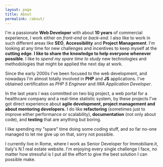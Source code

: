 ```yaml
---
layout: page
title: About
permalink: /about/
---
```


I'm a passionate **Web Developer** with about **10 years** of commercial
experience, I work either on _front-end_ or _back-end_. I also like to work in
such different areas like **SEO**, **Accessibility** and **Project Management**.
I'm looking at any time for new challenges and incentives to keep myself at the
**cutting edge**. **I like to share the knowledge to help everyone whenever
possible**. I like to _spend my spare time to study_ new technologies and
methodologies that might be applied the next day at work.

Since the early 2000s I've been focused to the web development, and nowadays I'm
almost totally involved in **PHP** and **JS** applications. I've obtained
certification as _PHP 5 Engineer_ and _IWA Application Developer_.

In the last years I was committed on two big project, a web portal for a
healthcare company and a real-time statistic system, by these projects I've got
direct experience about **agile development, project management and about
mentoring developers.** I do like **refactoring** (sometimes just to improve
either performance or scalability), **documentation** (not only about code), and
**testing** that are anything but boring.

I like spending my "spare" time doing some coding stuff, and so far no-one
managed to let me give up on that, sorry not possible.

I currently live in Rome, where I work as Senior Developer for Immobiliare.it,
Italy's N.1 real estate website. I'm enjoying every single challenge I face, no
matter how stressful is I put all the effort to give the best solution I can
possible make.